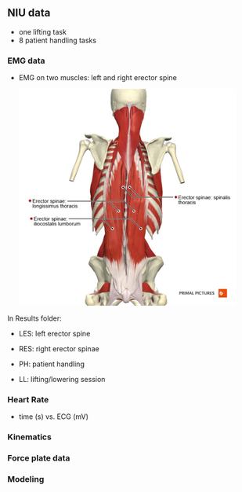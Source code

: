## NIU data 
- one lifting task
- 8 patient handling tasks

### EMG data
- EMG on two muscles: left and right erector spine

  ![erector_spinae](figures/erector_spinae_group.png "erector_spinae")


In Results folder: 
- LES: left erector spine
- RES: right erector spinae

- PH: patient handling
- LL: lifting/lowering session


### Heart Rate
- time (s) vs. ECG (mV)

### Kinematics

### Force plate data
### Modeling
